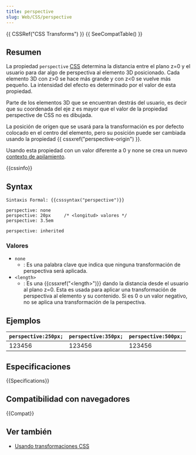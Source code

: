 ```yaml
---
title: perspective
slug: Web/CSS/perspective
---
```


{{ CSSRef("CSS Transforms") }} {{ SeeCompatTable() }}

## Resumen

La propiedad `perspective` [CSS](/en/CSS) determina la distancia entre el plano z=0 y el usuario para dar algo de perspectiva al elemento 3D posicionado. Cada elemento 3D con z>0 se hace más grande y con z<0 se vuelve más pequeño. La intensidad del efecto es determinado por el valor de esta propiedad.

Parte de los elementos 3D que se encuentran destrás del usuario, es decir que su coordenada del eje z es mayor que el valor de la propiedad perspective de CSS no es dibujada.

La posición de origen que se usará para la transformación es por defecto colocado en el centro del elemento, pero su posición puede ser cambiada usando la propiedad {{ cssxref("perspective-origin") }}.

Usando esta propiedad con un valor diferente a 0 y none se crea un nuevo [contexto de apilamiento](/en/CSS/Understanding_z-index/The_stacking_context).

{{cssinfo}}

## Syntax

```
Sintaxis Formal: {{csssyntax("perspective")}}
```

```
perspective: none
perspective: 20px     /* <longitud> valores */
perspective: 3.5em

perspective: inherited
```

### Valores

- `none`
  - : Es una palabra clave que indica que ninguna transformación de perspectiva será aplicada.
- `<length>`
  - : Es una {{cssxref("&lt;length&gt;")}} dando la distancia desde el usuario al plano z=0. Esta es usada para aplicar una transformación de perspectiva al elemento y su contenido. Si es 0 o un valor negativo, no se aplica una transformación de la perspectiva.

## Ejemplos

| `perspective:250px;` | `perspective:350px;` | `perspective:500px;` |
| -------------------- | -------------------- | -------------------- |
| 123456               | 123456               | 123456               |

## Especificaciones

{{Specifications}}

## Compatibilidad con navegadores

{{Compat}}

## Ver también

- [Usando transformaciones CSS](/es/docs/CSS/Using_CSS_transforms)
